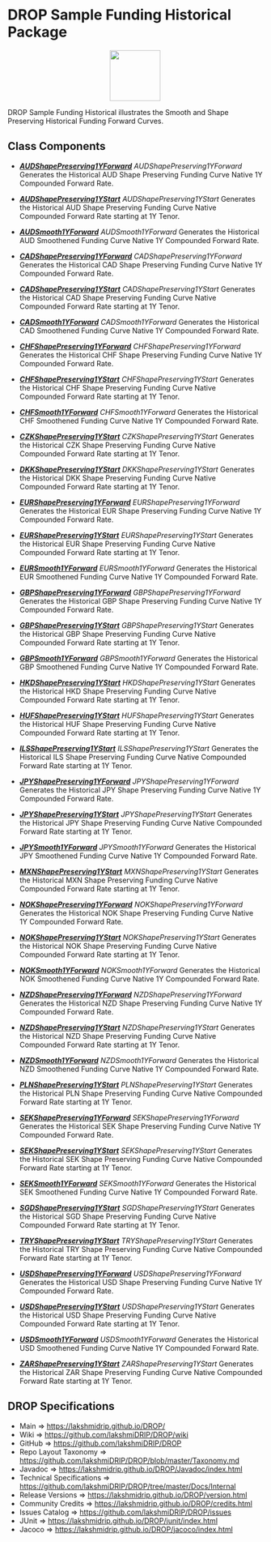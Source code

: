 # DROP Sample Funding Historical Package

<p align="center"><img src="https://github.com/lakshmiDRIP/DROP/blob/master/DRIP_Logo.gif?raw=true" width="100"></p>

DROP Sample Funding Historical illustrates the Smooth and Shape Preserving Historical Funding Forward Curves.


## Class Components

 * [***AUDShapePreserving1YForward***](https://github.com/lakshmiDRIP/DROP/tree/master/src/main/java/org/drip/sample/fundinghistorical/AUDShapePreserving1YForward.java)
 <i>AUDShapePreserving1YForward</i> Generates the Historical AUD Shape Preserving Funding Curve Native 1Y
 Compounded Forward Rate.

 * [***AUDShapePreserving1YStart***](https://github.com/lakshmiDRIP/DROP/tree/master/src/main/java/org/drip/sample/fundinghistorical/AUDShapePreserving1YStart.java)
 <i>AUDShapePreserving1YStart</i> Generates the Historical AUD Shape Preserving Funding Curve Native
 Compounded Forward Rate starting at 1Y Tenor.

 * [***AUDSmooth1YForward***](https://github.com/lakshmiDRIP/DROP/tree/master/src/main/java/org/drip/sample/fundinghistorical/AUDSmooth1YForward.java)
 <i>AUDSmooth1YForward</i> Generates the Historical AUD Smoothened Funding Curve Native 1Y Compounded Forward
 Rate.

 * [***CADShapePreserving1YForward***](https://github.com/lakshmiDRIP/DROP/tree/master/src/main/java/org/drip/sample/fundinghistorical/AUDShapePreserving1YForward.java)
 <i>CADShapePreserving1YForward</i> Generates the Historical CAD Shape Preserving Funding Curve Native 1Y
 Compounded Forward Rate.

 * [***CADShapePreserving1YStart***](https://github.com/lakshmiDRIP/DROP/tree/master/src/main/java/org/drip/sample/fundinghistorical/CADShapePreserving1YStart.java)
 <i>CADShapePreserving1YStart</i> Generates the Historical CAD Shape Preserving Funding Curve Native
 Compounded Forward Rate starting at 1Y Tenor.

 * [***CADSmooth1YForward***](https://github.com/lakshmiDRIP/DROP/tree/master/src/main/java/org/drip/sample/fundinghistorical/CADSmooth1YForward.java)
 <i>CADSmooth1YForward</i> Generates the Historical CAD Smoothened Funding Curve Native 1Y Compounded Forward
 Rate.

 * [***CHFShapePreserving1YForward***](https://github.com/lakshmiDRIP/DROP/tree/master/src/main/java/org/drip/sample/fundinghistorical/CHFShapePreserving1YForward.java)
 <i>CHFShapePreserving1YForward</i> Generates the Historical CHF Shape Preserving Funding Curve Native 1Y
 Compounded Forward Rate.

 * [***CHFShapePreserving1YStart***](https://github.com/lakshmiDRIP/DROP/tree/master/src/main/java/org/drip/sample/fundinghistorical/CHFShapePreserving1YStart.java)
 <i>CHFShapePreserving1YStart</i> Generates the Historical CHF Shape Preserving Funding Curve Native
 Compounded Forward Rate starting at 1Y Tenor.

 * [***CHFSmooth1YForward***](https://github.com/lakshmiDRIP/DROP/tree/master/src/main/java/org/drip/sample/fundinghistorical/CHFSmooth1YForward.java)
 <i>CHFSmooth1YForward</i> Generates the Historical CHF Smoothened Funding Curve Native 1Y Compounded Forward
 Rate.

 * [***CZKShapePreserving1YStart***](https://github.com/lakshmiDRIP/DROP/tree/master/src/main/java/org/drip/sample/fundinghistorical/CZKShapePreserving1YStart.java)
 <i>CZKShapePreserving1YStart</i> Generates the Historical CZK Shape Preserving Funding Curve Native
 Compounded Forward Rate starting at 1Y Tenor.

 * [***DKKShapePreserving1YStart***](https://github.com/lakshmiDRIP/DROP/tree/master/src/main/java/org/drip/sample/fundinghistorical/DKKShapePreserving1YStart.java)
 <i>DKKShapePreserving1YStart</i> Generates the Historical DKK Shape Preserving Funding Curve Native
 Compounded Forward Rate starting at 1Y Tenor.

 * [***EURShapePreserving1YForward***](https://github.com/lakshmiDRIP/DROP/tree/master/src/main/java/org/drip/sample/fundinghistorical/EURShapePreserving1YForward.java)
 <i>EURShapePreserving1YForward</i> Generates the Historical EUR Shape Preserving Funding Curve Native 1Y
 Compounded Forward Rate.

 * [***EURShapePreserving1YStart***](https://github.com/lakshmiDRIP/DROP/tree/master/src/main/java/org/drip/sample/fundinghistorical/EURShapePreserving1YStart.java)
 <i>EURShapePreserving1YStart</i> Generates the Historical EUR Shape Preserving Funding Curve Native
 Compounded Forward Rate starting at 1Y Tenor.

 * [***EURSmooth1YForward***](https://github.com/lakshmiDRIP/DROP/tree/master/src/main/java/org/drip/sample/fundinghistorical/EURSmooth1YForward.java)
 <i>EURSmooth1YForward</i> Generates the Historical EUR Smoothened Funding Curve Native 1Y Compounded Forward
 Rate.

 * [***GBPShapePreserving1YForward***](https://github.com/lakshmiDRIP/DROP/tree/master/src/main/java/org/drip/sample/fundinghistorical/GBPShapePreserving1YForward.java)
 <i>GBPShapePreserving1YForward</i> Generates the Historical GBP Shape Preserving Funding Curve Native 1Y
 Compounded Forward Rate.

 * [***GBPShapePreserving1YStart***](https://github.com/lakshmiDRIP/DROP/tree/master/src/main/java/org/drip/sample/fundinghistorical/GBPShapePreserving1YStart.java)
 <i>GBPShapePreserving1YStart</i> Generates the Historical GBP Shape Preserving Funding Curve Native
 Compounded Forward Rate starting at 1Y Tenor.

 * [***GBPSmooth1YForward***](https://github.com/lakshmiDRIP/DROP/tree/master/src/main/java/org/drip/sample/fundinghistorical/GBPSmooth1YForward.java)
 <i>GBPSmooth1YForward</i> Generates the Historical GBP Smoothened Funding Curve Native 1Y Compounded Forward
 Rate.

 * [***HKDShapePreserving1YStart***](https://github.com/lakshmiDRIP/DROP/tree/master/src/main/java/org/drip/sample/fundinghistorical/HKDShapePreserving1YStart.java)
 <i>HKDShapePreserving1YStart</i> Generates the Historical HKD Shape Preserving Funding Curve Native
 Compounded Forward Rate starting at 1Y Tenor.

 * [***HUFShapePreserving1YStart***](https://github.com/lakshmiDRIP/DROP/tree/master/src/main/java/org/drip/sample/fundinghistorical/HUFShapePreserving1YStart.java)
 <i>HUFShapePreserving1YStart</i> Generates the Historical HUF Shape Preserving Funding Curve Native
 Compounded Forward Rate starting at 1Y Tenor.

 * [***ILSShapePreserving1YStart***](https://github.com/lakshmiDRIP/DROP/tree/master/src/main/java/org/drip/sample/fundinghistorical/ILSShapePreserving1YStart.java)
 <i>ILSShapePreserving1YStart</i> Generates the Historical ILS Shape Preserving Funding Curve Native
 Compounded Forward Rate starting at 1Y Tenor.

 * [***JPYShapePreserving1YForward***](https://github.com/lakshmiDRIP/DROP/tree/master/src/main/java/org/drip/sample/fundinghistorical/JPYShapePreserving1YForward.java)
 <i>JPYShapePreserving1YForward</i> Generates the Historical JPY Shape Preserving Funding Curve Native 1Y
 Compounded Forward Rate.

 * [***JPYShapePreserving1YStart***](https://github.com/lakshmiDRIP/DROP/tree/master/src/main/java/org/drip/sample/fundinghistorical/JPYShapePreserving1YStart.java)
 <i>JPYShapePreserving1YStart</i> Generates the Historical JPY Shape Preserving Funding Curve Native
 Compounded Forward Rate starting at 1Y Tenor.

 * [***JPYSmooth1YForward***](https://github.com/lakshmiDRIP/DROP/tree/master/src/main/java/org/drip/sample/fundinghistorical/JPYSmooth1YForward.java)
 <i>JPYSmooth1YForward</i> Generates the Historical JPY Smoothened Funding Curve Native 1Y Compounded Forward
 Rate.

 * [***MXNShapePreserving1YStart***](https://github.com/lakshmiDRIP/DROP/tree/master/src/main/java/org/drip/sample/fundinghistorical/MXNShapePreserving1YStart.java)
 <i>MXNShapePreserving1YStart</i> Generates the Historical MXN Shape Preserving Funding Curve Native
 Compounded Forward Rate starting at 1Y Tenor.

 * [***NOKShapePreserving1YForward***](https://github.com/lakshmiDRIP/DROP/tree/master/src/main/java/org/drip/sample/fundinghistorical/NOKShapePreserving1YForward.java)
 <i>NOKShapePreserving1YForward</i> Generates the Historical NOK Shape Preserving Funding Curve Native 1Y
 Compounded Forward Rate.

 * [***NOKShapePreserving1YStart***](https://github.com/lakshmiDRIP/DROP/tree/master/src/main/java/org/drip/sample/fundinghistorical/NOKShapePreserving1YStart.java)
 <i>NOKShapePreserving1YStart</i> Generates the Historical NOK Shape Preserving Funding Curve Native
 Compounded Forward Rate starting at 1Y Tenor.

 * [***NOKSmooth1YForward***](https://github.com/lakshmiDRIP/DROP/tree/master/src/main/java/org/drip/sample/fundinghistorical/NOKSmooth1YForward.java)
 <i>NOKSmooth1YForward</i> Generates the Historical NOK Smoothened Funding Curve Native 1Y Compounded Forward
 Rate.

 * [***NZDShapePreserving1YForward***](https://github.com/lakshmiDRIP/DROP/tree/master/src/main/java/org/drip/sample/fundinghistorical/NZDShapePreserving1YForward.java)
 <i>NZDShapePreserving1YForward</i> Generates the Historical NZD Shape Preserving Funding Curve Native 1Y
 Compounded Forward Rate.

 * [***NZDShapePreserving1YStart***](https://github.com/lakshmiDRIP/DROP/tree/master/src/main/java/org/drip/sample/fundinghistorical/NZDShapePreserving1YStart.java)
 <i>NZDShapePreserving1YStart</i> Generates the Historical NZD Shape Preserving Funding Curve Native
 Compounded Forward Rate starting at 1Y Tenor.

 * [***NZDSmooth1YForward***](https://github.com/lakshmiDRIP/DROP/tree/master/src/main/java/org/drip/sample/fundinghistorical/NZDSmooth1YForward.java)
 <i>NZDSmooth1YForward</i> Generates the Historical NZD Smoothened Funding Curve Native 1Y Compounded Forward
 Rate.

 * [***PLNShapePreserving1YStart***](https://github.com/lakshmiDRIP/DROP/tree/master/src/main/java/org/drip/sample/fundinghistorical/PLNShapePreserving1YStart.java)
 <i>PLNShapePreserving1YStart</i> Generates the Historical PLN Shape Preserving Funding Curve Native
 Compounded Forward Rate starting at 1Y Tenor.

 * [***SEKShapePreserving1YForward***](https://github.com/lakshmiDRIP/DROP/tree/master/src/main/java/org/drip/sample/fundinghistorical/SEKShapePreserving1YForward.java)
 <i>SEKShapePreserving1YForward</i> Generates the Historical SEK Shape Preserving Funding Curve Native 1Y
 Compounded Forward Rate.

 * [***SEKShapePreserving1YStart***](https://github.com/lakshmiDRIP/DROP/tree/master/src/main/java/org/drip/sample/fundinghistorical/SEKShapePreserving1YStart.java)
 <i>SEKShapePreserving1YStart</i> Generates the Historical SEK Shape Preserving Funding Curve Native
 Compounded Forward Rate starting at 1Y Tenor.

 * [***SEKSmooth1YForward***](https://github.com/lakshmiDRIP/DROP/tree/master/src/main/java/org/drip/sample/fundinghistorical/SEKSmooth1YForward.java)
 <i>SEKSmooth1YForward</i> Generates the Historical SEK Smoothened Funding Curve Native 1Y Compounded Forward
 Rate.

 * [***SGDShapePreserving1YStart***](https://github.com/lakshmiDRIP/DROP/tree/master/src/main/java/org/drip/sample/fundinghistorical/SGDShapePreserving1YStart.java)
 <i>SGDShapePreserving1YStart</i> Generates the Historical SGD Shape Preserving Funding Curve Native
 Compounded Forward Rate starting at 1Y Tenor.

 * [***TRYShapePreserving1YStart***](https://github.com/lakshmiDRIP/DROP/tree/master/src/main/java/org/drip/sample/fundinghistorical/TRYShapePreserving1YStart.java)
 <i>TRYShapePreserving1YStart</i> Generates the Historical TRY Shape Preserving Funding Curve Native
 Compounded Forward Rate starting at 1Y Tenor.

 * [***USDShapePreserving1YForward***](https://github.com/lakshmiDRIP/DROP/tree/master/src/main/java/org/drip/sample/fundinghistorical/USDShapePreserving1YForward.java)
 <i>USDShapePreserving1YForward</i> Generates the Historical USD Shape Preserving Funding Curve Native 1Y
 Compounded Forward Rate.

 * [***USDShapePreserving1YStart***](https://github.com/lakshmiDRIP/DROP/tree/master/src/main/java/org/drip/sample/fundinghistorical/USDShapePreserving1YStart.java)
 <i>USDShapePreserving1YStart</i> Generates the Historical USD Shape Preserving Funding Curve Native
 Compounded Forward Rate starting at 1Y Tenor.

 * [***USDSmooth1YForward***](https://github.com/lakshmiDRIP/DROP/tree/master/src/main/java/org/drip/sample/fundinghistorical/USDSmooth1YForward.java)
 <i>USDSmooth1YForward</i> Generates the Historical USD Smoothened Funding Curve Native 1Y Compounded Forward
 Rate.

 * [***ZARShapePreserving1YStart***](https://github.com/lakshmiDRIP/DROP/tree/master/src/main/java/org/drip/sample/fundinghistorical/ZARShapePreserving1YStart.java)
 <i>ZARShapePreserving1YStart</i> Generates the Historical ZAR Shape Preserving Funding Curve Native
 Compounded Forward Rate starting at 1Y Tenor.


## DROP Specifications

 * Main                     => https://lakshmidrip.github.io/DROP/
 * Wiki                     => https://github.com/lakshmiDRIP/DROP/wiki
 * GitHub                   => https://github.com/lakshmiDRIP/DROP
 * Repo Layout Taxonomy     => https://github.com/lakshmiDRIP/DROP/blob/master/Taxonomy.md
 * Javadoc                  => https://lakshmidrip.github.io/DROP/Javadoc/index.html
 * Technical Specifications => https://github.com/lakshmiDRIP/DROP/tree/master/Docs/Internal
 * Release Versions         => https://lakshmidrip.github.io/DROP/version.html
 * Community Credits        => https://lakshmidrip.github.io/DROP/credits.html
 * Issues Catalog           => https://github.com/lakshmiDRIP/DROP/issues
 * JUnit                    => https://lakshmidrip.github.io/DROP/junit/index.html
 * Jacoco                   => https://lakshmidrip.github.io/DROP/jacoco/index.html
